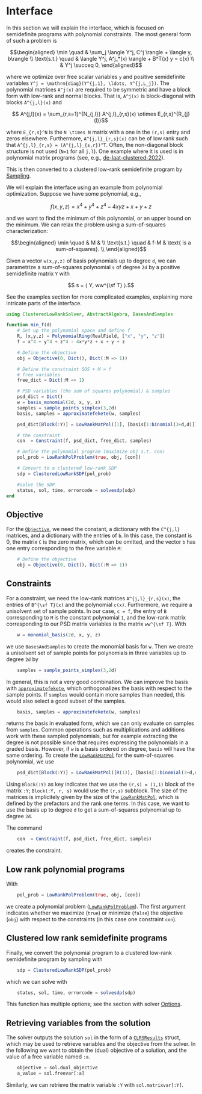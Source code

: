 # Interface

In this section we will explain the interface, which is focused on semidefinite programs with polynomial constraints. The most general form of such a problem is
```math
\begin{aligned}
    \min \quad & \sum_j \langle Y^j, C^j \rangle + \langle y, b\rangle \\
    \text{s.t.} \quad & \langle Y^j, A^j_*(x) \rangle + B^T(x) y = c(x) \\
    & Y^j \succeq 0,
\end{aligned}
```
where we optimize over free scalar variables ``y`` and positive semidefinite variables ``Y^j = \mathrm{diag}(Y^{j,1}, \ldots, Y^{j,L_j})``. The polynomial matrices ``A^j(x)`` are required to be symmetric and have a block form with low-rank and normal blocks. That is, ``A^j(x)`` is block-diagonal with blocks ``A^{j,l}(x)`` and
```math
    A^{j,l}(x) = \sum_{r,s=1}^{N_{j,l}} A^{j,l}_{r,s}(x) \otimes E_{r,s}^{R_{j}(l)}
```
where ``E_{r,s}^N`` is the ``N \times N`` matrix with a one in the ``(r,s)`` entry and zeros elsewhere. Furthermore, ``A^{j,l}_{r,s}(x)`` can be of low rank such that ``A^{j,l}_{r,s} = (A^{j,l}_{s,r})^T``. Often, the non-diagonal block structure is not used (``N=1`` for all ``j,l``). One example where it is used is in polynomial matrix programs (see, e.g., [de-laat-clustered-2022](@cite)). 

This is then converted to a clustered low-rank semidefinite program by [Sampling](@ref).

We will explain the interface using an example from polynomial optimization. Suppose we have some polynomial, e.g.,
```math
f(x,y,z) = x^4 + y^4 + z^4 - 4xyz + x + y + z
```
and we want to find the minimum of this polynomial, or an upper bound on the minimum. We can relax the problem using a sum-of-squares characterization:
```math
\begin{aligned}
    \min \quad & M & \\
    \text{s.t.} \quad & f-M & \text{ is a sum-of-squares}. \\
\end{aligned}
```
Given a vector ``w(x,y,z)`` of basis polynomials up to degree ``d``, we can parametrize a sum-of-squares polynomial ``s`` of degree ``2d`` by a positive semidefinite matrix ``Y`` with
```math
    s = ⟨ Y, ww^{\sf T} ⟩.
```
See the examples section for more complicated examples, explaining more intricate parts of the interface.

```julia
using ClusteredLowRankSolver, AbstractAlgebra, BasesAndSamples

function min_f(d)
    # Set up the polynomial space and define f
    R, (x,y,z) = PolynomialRing(RealField, ["x", "y", "z"])
    f = x^4 + y^4 + z^4 - 4x*y*z + x + y + z

    # Define the objective
    obj = Objective(0, Dict(), Dict(:M => 1))

    # Define the constraint SOS + M = f
    # free variables
    free_dict = Dict(:M => 1)

    # PSD variables (the sum of squares polynomial) & samples
    psd_dict = Dict()
    w = basis_monomial(2d, x, y, z)
    samples = sample_points_simplex(3,2d)
    basis, samples = approximatefekete(w, samples)

    psd_dict[Block(:Y)] = LowRankMatPol([1], [basis[1:binomial(3+d,d)]])

    # the constraint
    con  = Constraint(f, psd_dict, free_dict, samples)

    # Define the polynomial program (maximize obj s.t. con)
    pol_prob = LowRankPolProblem(true, obj, [con])

    # Convert to a clustered low-rank SDP
    sdp = ClusteredLowRankSDP(pol_prob)

    #solve the SDP
    status, sol, time, errorcode = solvesdp(sdp)
end
```

## Objective
For the [`Objective`](@ref), we need the constant, a dictionary with the ``C^{j,l}`` matrices, and a dictionary with the entries of ``b``.
In this case, the constant is 0, the matrix ``C`` is the zero matrix, which can be omitted, and the vector ``b`` has one entry corresponding to the free variable ``M``:
```julia
    # Define the objective
    obj = Objective(0, Dict(), Dict(:M => 1))
```

## Constraints
For a constraint, we need the low-rank matrices ``A^{j,l}_{r,s}(x)``, the entries of ``B^{\sf T}(x)`` and the polynomial ``c(x)``. Furthermore, we require a unisolvent set of sample points.
In our case, ``c = f``, the entry of ``B`` corresponding to ``M`` is the constant polynomial ``1``, and the low-rank matrix corresponding to our PSD matrix variables is the matrix ``ww^{\sf T}``.
With
```julia
    w = monomial_basis(2d, x, y, z)
```
we use `BasesAndSamples` to create the monomial basis for `w`. Then we create a unisolvent set of sample points for polynomials in three variables up to degree ``2d`` by
```julia
    samples = sample_points_simplex(3,2d)
```
In general, this is not a very good combination. We can improve the basis with [`approximatefekete`](@ref), which orthogonalizes the basis with respect to the sample points. If `samples` would contain more samples than needed, this would also select a good subset of the samples.
```julia
    basis, samples = approximatefekete(w, samples)
```
returns the basis in evaluated form, which we can only evaluate on samples from `samples`. Common operations such as multiplications and additions work with these sampled polynomials, but for example extracting the degree is not possible since that requires expressing the polynomials in a graded basis. However, if `w` is a basis ordered on degree, `basis` will have the same ordering.
To create the [`LowRankMatPol`](@ref) for the sum-of-squares polynomial, we use
```julia
    psd_dict[Block(:Y)] = LowRankMatPol([R(1)], [basis[1:binomial(3+d,d)]])
```
Using `Block(:Y)` as key indicates that we use the ``(r,s) = (1,1)`` block of the matrix `:Y`; `Block(:Y, r, s)` would use the `(r,s)` subblock. The size of the matrices is implicitely given by the size of the [`LowRankMatPol`](@ref), which is defined by the prefactors and the rank one terms. In this case, we want to use the basis up to degree `d` to get a sum-of-squares polynomial up to degree `2d`.

The command
```julia
    con  = Constraint(f, psd_dict, free_dict, samples)
```
creates the constraint.

## Low rank polynomial programs
With
```julia
    pol_prob = LowRankPolProblem(true, obj, [con])
```
we create a polynomial problem ([`LowRankPolProblem`](@ref)). The first argument indicates whether we maximize (`true`) or minimize (`false`) the objective (`obj`) with respect to the constraints (in this case one constraint `con`).

## Clustered low rank semidefinite programs
Finally, we convert the polynomial program to a clustered low-rank semidefinite program by sampling with
```julia
    sdp = ClusteredLowRankSDP(pol_prob)
```
which we can solve with
```julia
    status, sol, time, errorcode = solvesdp(sdp)
```
This function has multiple options; see the section with solver [Options](@ref).

## Retrieving variables from the solution
The solver outputs the solution `sol` in the form of a [`CLRSResults`](@ref) struct, which may be used to retrieve variables and the objective from the solver. In the following we want to obtain the (dual) objective of a solution, and the value of a free variable named `:a`.
```julia
    objective = sol.dual_objective
    a_value = sol.freevar[:a]
```
Similarly, we can retrieve the matrix variable `:Y` with `sol.matrixvar[:Y]`.

